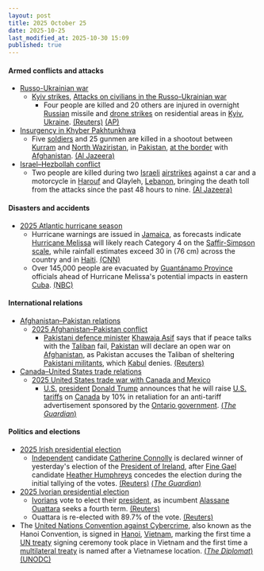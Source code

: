 ```yaml
---
layout: post
title: 2025 October 25
date: 2025-10-25
last_modified_at: 2025-10-30 15:09
published: true
---
```



#### Armed conflicts and attacks

* [Russo-Ukrainian war](https://en.wikipedia.org/wiki/Russo-Ukrainian_war_%282022%E2%80%93present%29 "Russo-Ukrainian war (2022–present)")
  * [Kyiv strikes](https://en.wikipedia.org/wiki/Kyiv_strikes_%282022%E2%80%93present%29 "Kyiv strikes (2022–present)"), [Attacks on civilians in the Russo-Ukrainian war](https://en.wikipedia.org/wiki/Attacks_on_civilians_in_the_Russo-Ukrainian_war_%282022%E2%80%93present%29 "Attacks on civilians in the Russo-Ukrainian war (2022–present)")
    * Four people are killed and 20 others are injured in overnight [Russian](https://en.wikipedia.org/wiki/Russian_Armed_Forces "Russian Armed Forces") missile and [drone strikes](https://en.wikipedia.org/wiki/Drone_warfare "Drone warfare") on residential areas in [Kyiv](https://en.wikipedia.org/wiki/Kyiv "Kyiv"), [Ukraine](https://en.wikipedia.org/wiki/Ukraine "Ukraine"). [(Reuters)](https://www.reuters.com/world/europe/russian-aerial-attack-kyiv-kills-one-injures-10-officials-say-2025-10-25/) [(AP)](https://apnews.com/article/russia-ukraine-zelenskyy-missile-ballistic-kyiv-4381b48b931d7ed32e44a6d671b97dd5)
* [Insurgency in Khyber Pakhtunkhwa](https://en.wikipedia.org/wiki/Insurgency_in_Khyber_Pakhtunkhwa "Insurgency in Khyber Pakhtunkhwa")
  * Five [soldiers](https://en.wikipedia.org/wiki/Pakistan_Army "Pakistan Army") and 25 gunmen are killed in a shootout between [Kurram](https://en.wikipedia.org/wiki/Kurram_District "Kurram District") and [North Waziristan](https://en.wikipedia.org/wiki/North_Waziristan_District "North Waziristan District"), in [Pakistan](https://en.wikipedia.org/wiki/Pakistan "Pakistan"), [at the border](https://en.wikipedia.org/wiki/Durand_Line "Durand Line") with [Afghanistan](https://en.wikipedia.org/wiki/Afghanistan "Afghanistan"). [(Al Jazeera)](https://www.aljazeera.com/news/2025/10/26/pakistan-says-five-soldiers-and-25-fighters-killed-in-afghan-border-clashes)
* [Israel–Hezbollah conflict](https://en.wikipedia.org/wiki/Israel%E2%80%93Hezbollah_conflict_%282023%E2%80%93present%29 "Israel–Hezbollah conflict (2023–present)")
  * Two people are killed during two [Israeli](https://en.wikipedia.org/wiki/Israel "Israel") [airstrikes](https://en.wikipedia.org/wiki/Airstrike "Airstrike") against a car and a motorcycle in [Harouf](https://en.wikipedia.org/wiki/Harouf "Harouf") and Qlayleh, [Lebanon](https://en.wikipedia.org/wiki/Lebanon "Lebanon"), bringing the death toll from the attacks since the past 48 hours to nine. [(Al Jazeera)](https://www.aljazeera.com/news/liveblog/2025/10/25/live-un-says-1-5m-in-gaza-need-aid-israel-blocks-borders-despite-ceasefir?update=4058734)

#### Disasters and accidents

* [2025 Atlantic hurricane season](https://en.wikipedia.org/wiki/2025_Atlantic_hurricane_season "2025 Atlantic hurricane season")
  * Hurricane warnings are issued in [Jamaica](https://en.wikipedia.org/wiki/Jamaica "Jamaica"), as forecasts indicate [Hurricane Melissa](https://en.wikipedia.org/wiki/Hurricane_Melissa "Hurricane Melissa") will likely reach Category 4 on the [Saffir-Simpson scale](https://en.wikipedia.org/wiki/Saffir-Simpson_scale "Saffir-Simpson scale"), while rainfall estimates exceed 30 in (76 cm) across the country and in [Haiti](https://en.wikipedia.org/wiki/Haiti "Haiti"). [(CNN)](https://www.cnn.com/2025/10/25/weather/hurricane-melissa-storm-tracker-forecast-jamaica-haiti-climate)
  * Over 145,000 people are evacuated by [Guantánamo Province](https://en.wikipedia.org/wiki/Guant%C3%A1namo_Province "Guantánamo Province") officials ahead of Hurricane Melissa's potential impacts in eastern [Cuba](https://en.wikipedia.org/wiki/Cuba "Cuba"). [(NBC)](https://www.nbcnews.com/weather/storms/tropical-storm-melissa-hurricane-updates-rcna239732)

#### International relations

* [Afghanistan–Pakistan relations](https://en.wikipedia.org/wiki/Afghanistan%E2%80%93Pakistan_relations "Afghanistan–Pakistan relations")
  * [2025 Afghanistan–Pakistan conflict](https://en.wikipedia.org/wiki/2025_Afghanistan%E2%80%93Pakistan_conflict "2025 Afghanistan–Pakistan conflict")
    * [Pakistani defence minister](https://en.wikipedia.org/wiki/Minister_of_Defence_%28Pakistan%29 "Minister of Defence (Pakistan)") [Khawaja Asif](https://en.wikipedia.org/wiki/Khawaja_Asif "Khawaja Asif") says that if peace talks with the [Taliban](https://en.wikipedia.org/wiki/Taliban "Taliban") fail, [Pakistan](https://en.wikipedia.org/wiki/Pakistan "Pakistan") will declare an open war on [Afghanistan](https://en.wikipedia.org/wiki/Afghanistan "Afghanistan"), as Pakistan accuses the Taliban of sheltering [Pakistani militants](https://en.wikipedia.org/wiki/Pakistani_Taliban "Pakistani Taliban"), which [Kabul](https://en.wikipedia.org/wiki/Kabul "Kabul") denies. [(Reuters)](https://www.reuters.com/world/asia-pacific/pakistan-defence-minister-warns-open-war-with-afghanistan-if-peace-talks-fail-2025-10-25/)
* [Canada–United States trade relations](https://en.wikipedia.org/wiki/Canada%E2%80%93United_States_trade_relations "Canada–United States trade relations")
  * [2025 United States trade war with Canada and Mexico](https://en.wikipedia.org/wiki/2025_United_States_trade_war_with_Canada_and_Mexico "2025 United States trade war with Canada and Mexico")
    * [U.S.](https://en.wikipedia.org/wiki/U.S. "U.S.") [president](https://en.wikipedia.org/wiki/President_of_the_United_States "President of the United States") [Donald Trump](https://en.wikipedia.org/wiki/Donald_Trump "Donald Trump") announces that he will raise [U.S. tariffs](https://en.wikipedia.org/wiki/Tariffs_in_the_second_Trump_administration "Tariffs in the second Trump administration") on [Canada](https://en.wikipedia.org/wiki/Canada "Canada") by 10% in retaliation for an anti-tariff advertisement sponsored by the [Ontario government](https://en.wikipedia.org/wiki/Government_of_Ontario "Government of Ontario"). [(*The Guardian*)](https://www.theguardian.com/us-news/2025/oct/25/trump-tariffs-canada-ronald-reagan)

#### Politics and elections

* [2025 Irish presidential election](https://en.wikipedia.org/wiki/2025_Irish_presidential_election "2025 Irish presidential election")
  * [Independent](https://en.wikipedia.org/wiki/Independent_politician_%28Ireland%29 "Independent politician (Ireland)") candidate [Catherine Connolly](https://en.wikipedia.org/wiki/Catherine_Connolly "Catherine Connolly") is declared winner of yesterday's election of the [President of Ireland](https://en.wikipedia.org/wiki/President_of_Ireland "President of Ireland"), after [Fine Gael](https://en.wikipedia.org/wiki/Fine_Gael "Fine Gael") candidate [Heather Humphreys](https://en.wikipedia.org/wiki/Heather_Humphreys "Heather Humphreys") concedes the election during the initial tallying of the votes. [(Reuters)](https://www.reuters.com/world/left-wing-connolly-set-win-irish-presidency-opponents-concede-2025-10-25/) [(*The Guardian*)](https://www.theguardian.com/world/2025/oct/25/catherine-connolly-ireland-presidential-election-leftwing)
* [2025 Ivorian presidential election](https://en.wikipedia.org/wiki/2025_Ivorian_presidential_election "2025 Ivorian presidential election")
  * [Ivorians](https://en.wikipedia.org/wiki/Ivorians "Ivorians") vote to elect their [president](https://en.wikipedia.org/wiki/List_of_heads_of_state_of_Ivory_Coast "List of heads of state of Ivory Coast"), as incumbent [Alassane Ouattara](https://en.wikipedia.org/wiki/Alassane_Ouattara "Alassane Ouattara") seeks a fourth term. [(Reuters)](https://www.reuters.com/world/africa/ivory-coast-votes-with-ouattaras-legacy-age-focus-2025-10-25/)
  * Ouattara is re-elected with 89.7% of the vote. [(Reuters)](https://www.reuters.com/world/africa/ivory-coast-president-ouattara-wins-re-election-provisional-results-say-2025-10-27/)
* The [United Nations Convention against Cybercrime](https://en.wikipedia.org/wiki/United_Nations_Convention_against_Cybercrime "United Nations Convention against Cybercrime"), also known as the Hanoi Convention, is signed in [Hanoi](https://en.wikipedia.org/wiki/Hanoi "Hanoi"), [Vietnam](https://en.wikipedia.org/wiki/Vietnam "Vietnam"), marking the first time a [UN treaty](https://en.wikipedia.org/wiki/Charter_of_the_United_Nations "Charter of the United Nations") signing ceremony took place in Vietnam and the first time a [multilateral treaty](https://en.wikipedia.org/wiki/Multilateral_treaty "Multilateral treaty") is named after a Vietnamese location. [(*The Diplomat*)](https://thediplomat.com/2025/10/hanoi-convention-vietnams-middle-power-moment/) [(UNODC)](https://www.unodc.org/unodc/cybercrime/convention/home.html)
